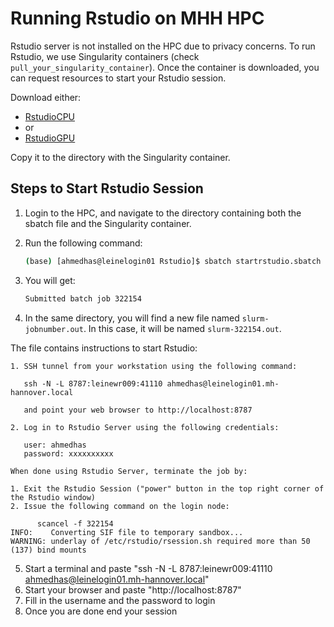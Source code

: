 # Running Rstudio on MHH HPC

Rstudio server is not installed on the HPC due to privacy concerns. To run Rstudio, we use Singularity containers (check `pull_your_singularity_container`). Once the container is downloaded, you can request resources to start your Rstudio session.

Download either:
- [RstudioCPU](https://github.com/Ahmedalaraby20/MHH-bioinformatics-support-community/blob/main/Scripts/Rstudio/startrstudio.sbatch)
- or
- [RstudioGPU](https://github.com/Ahmedalaraby20/MHH-bioinformatics-support-community/blob/main/Scripts/Rstudio/startrstudioGPU.sbatch)

Copy it to the directory with the Singularity container.

## Steps to Start Rstudio Session

1. Login to the HPC, and navigate to the directory containing both the sbatch file and the Singularity container.
2. Run the following command:

    ```bash
    (base) [ahmedhas@leinelogin01 Rstudio]$ sbatch startrstudio.sbatch
    ```

3. You will get:

    ```bash
    Submitted batch job 322154
    ```

4. In the same directory, you will find a new file named `slurm-jobnumber.out`. In this case, it will be named `slurm-322154.out`.

The file contains instructions to start Rstudio:

```plaintext
1. SSH tunnel from your workstation using the following command:

   ssh -N -L 8787:leinewr009:41110 ahmedhas@leinelogin01.mh-hannover.local

   and point your web browser to http://localhost:8787

2. Log in to Rstudio Server using the following credentials:

   user: ahmedhas
   password: xxxxxxxxxx

When done using Rstudio Server, terminate the job by:

1. Exit the Rstudio Session ("power" button in the top right corner of the Rstudio window)
2. Issue the following command on the login node:

      scancel -f 322154
INFO:    Converting SIF file to temporary sandbox...
WARNING: underlay of /etc/rstudio/rsession.sh required more than 50 (137) bind mounts
```
5. Start a terminal and paste "ssh -N -L 8787:leinewr009:41110 ahmedhas@leinelogin01.mh-hannover.local"
6. Start your browser and paste "http://localhost:8787"
7. Fill in the username and the password to login
8. Once you are done end your session 

